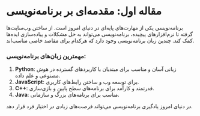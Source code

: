 # مقاله اول: مقدمه‌ای بر برنامه‌نویسی

برنامه‌نویسی یکی از مهارت‌های پایه‌ای در دنیای امروز است. از ساختن وب‌سایت‌ها گرفته تا نرم‌افزارهای پیچیده، برنامه‌نویسی می‌تواند به حل مشکلات و پیاده‌سازی ایده‌ها کمک کند. چندین زبان برنامه‌نویسی وجود دارد که هرکدام برای مقاصد خاصی مناسب‌اند.


### مهمترین زبان‌های برنامه‌نویسی:

1. **Python**: زبانی آسان و مناسب برای مبتدیان با کاربردهای گسترده در هوش مصنوعی و علم داده.
2. **JavaScript**: برای توسعه وب و ساختن رابط‌های کاربری.
3. **C++**: قدرتمند و کارآمد برای برنامه‌های سطح پایین و بازی‌سازی.
4. **Java**: مناسب برای برنامه‌های بزرگ و سازمانی.

در دنیای امروز یادگیری برنامه‌نویسی می‌تواند فرصت‌های زیادی در اختیار فرد قرار دهد.

